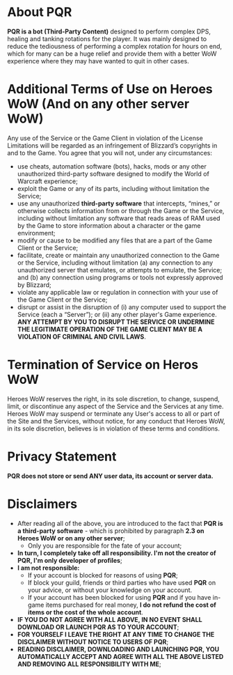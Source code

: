 # About PQR
**PQR is a bot (Third-Party Content)** designed to perform complex DPS, healing and tanking rotations for the player. It was mainly designed to reduce the tediousness of performing a complex rotation for hours on end, which for many can be a huge relief and provide them with a better WoW experience where they may have wanted to quit in other cases.
# Additional Terms of Use on Heroes WoW (And on any other server WoW)
Any use of the Service or the Game Client in violation of the License Limitations will be regarded as an infringement of Blizzard’s copyrights in and to the Game. You agree that you will not, under any circumstances:
+ use cheats, automation software (bots), hacks, mods or any other unauthorized third-party software designed to modify the World of Warcraft experience;
+ exploit the Game or any of its parts, including without limitation the Service;
+ use any unauthorized **third-party software** that intercepts, “mines,” or otherwise collects information from or through the Game or the Service, including without limitation any software that reads areas of RAM used by the Game to store information about a character or the game environment; 
+ modify or cause to be modified any files that are a part of the Game Client or the Service;
+ facilitate, create or maintain any unauthorized connection to the Game or the Service, including without limitation (a) any connection to any unauthorized server that emulates, or attempts to emulate, the Service; and (b) any connection using programs or tools not expressly approved by Blizzard; 
+ violate any applicable law or regulation in connection with your use of the Game Client or the Service;
+ disrupt or assist in the disruption of (i) any computer used to support the Service (each a “Server”); or (ii) any other player's Game experience. **ANY ATTEMPT BY YOU TO DISRUPT THE SERVICE OR UNDERMINE THE LEGITIMATE OPERATION OF THE GAME CLIENT MAY BE A VIOLATION OF CRIMINAL AND CIVIL LAWS**.
# Termination of Service on Heros WoW
Heroes WoW reserves the right, in its sole discretion, to change, suspend, limit, or discontinue any aspect of the Service and the Services at any time. Heroes WoW may suspend or terminate any User's access to all or part of the Site and the Services, without notice, for any conduct that Heroes WoW, in its sole discretion, believes is in violation of these terms and conditions.
# Privacy Statement
**PQR does not store or send ANY user data, its account or server data.**
# Disclaimers
+ After reading all of the above, you are introduced to the fact that **PQR is a third-party software** - which is prohibited by paragraph **2.3 on Heroes WoW or on any other server**;
  + Only you are responsible for the fate of your account;
+ **In turn, I completely take off all responsibility. I'm not the creator of PQR, I'm only developer of profiles**;
+ **I am not responsible:**
  + If your account is blocked for reasons of using **PQR**;
  + If block your guild, friends or third parties who have used **PQR** on your advice, or without your knowledge on your account.
  + If your account has been blocked for using **PQR** and if you have in-game items purchased for real money, **I do not refund the cost of items or the cost of the whole account**.
+  **IF YOU DO NOT AGREE WITH ALL ABOVE, IN NO EVENT SHALL DOWNLOAD OR LAUNCH PQR AS TO YOUR ACCOUNT**;
+  **FOR YOURSELF I LEAVE THE RIGHT AT ANY TIME TO CHANGE THE DISCLAIMER WITHOUT NOTICE TO USERS OF PQR**;
+ **READING DISCLAIMER, DOWNLOADING AND LAUNCHING PQR, YOU AUTOMATICALLY ACCEPT AND AGREE WITH ALL THE ABOVE LISTED AND REMOVING ALL RESPONSIBILITY WITH ME**;
